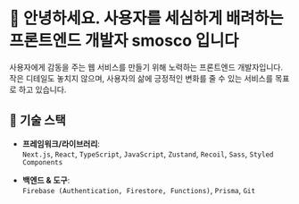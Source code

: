 # 👋 안녕하세요. 사용자를 세심하게 배려하는 프론트엔드 개발자 smosco 입니다

사용자에게 감동을 주는 웹 서비스를 만들기 위해 노력하는 프론트엔드 개발자입니다. 작은 디테일도 놓치지 않으며, 사용자의 삶에 긍정적인 변화를 줄 수 있는 서비스를 목표로 하고 있습니다.

## 🔧 기술 스택

- **프레임워크/라이브러리**:  
  `Next.js`, `React`, `TypeScript`, `JavaScript`, `Zustand`, `Recoil`, `Sass`, `Styled Components`

- **백엔드 & 도구**:  
  `Firebase (Authentication, Firestore, Functions)`, `Prisma`, `Git`
